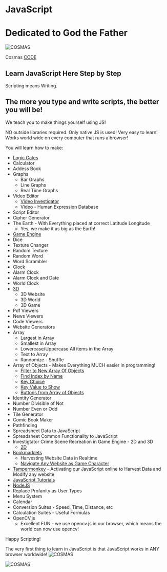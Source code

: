 # JavaScript

# Dedicated to God the Father

![COSMAS](https://collegeofscripting.weebly.com/uploads/6/4/4/8/64482293/college-sign_orig.gif)

Cosmas [CODE](https://github.com/christophertopalian)

## Learn JavaScript Here Step by Step

Scripting means Writing.

## The more you type and write scripts, the better you will be!

We teach you to make things yourself using JS!

NO outside libraries required. Only native JS is used! Very easy to learn! Works world wide on every computer that runs a browser!

You will learn how to make:
+ [Logic Gates](https://github.com/ChristopherTopalian/Topalian_JavaScript/tree/main/js_logic_gates)
+ Calculator
+ Addess Book
+ Graphs
  + Bar Graphs
  + Line Graphs
  + Real Time Graphs
+ Video Editor
  + [Video Investigator](https://github.com/ChristopherTopalian/VideoInvestigator)
  + Video - Human Expression Database
+ Script Editor
+ Cipher Generator
+ The Earth - With Everything placed at correct Latitude Longitude
  + Yes, we make it as big as the Earth!
+ [Game Engine](https://github.com/ChristopherTopalian/Topalian-Game-Engine)
+ Dice
+ Texture Changer
+ Random Texture
+ Random Word
+ Word Scrambler
+ Clock
+ Alarm Clock
+ Alarm Clock and Date
+ World Clock
+ [3D](https://github.com/ChristopherTopalian/Topalian_BabylonJS)
  + 3D Website
  + 3D World
  + 3D Game
+ Pdf Viewers
+ News Viewers
+ Code Viewers
+ Website Generators
+ Array
  + Largest in Array
  + Smallest in Array
  + Lowercase/Uppercase All items in the Array
  + Text to Array
  + Randomize - Shuffle
+ Array of Objects - Makes Everything MUCH easier in programming!
  + [Filter to New Array Of Objects](https://github.com/ChristopherTopalian/Topalian_JavaScript/tree/main/js_array_of_objects_filter_to_new_array_of_objects)
  + [Find Index by Name](https://github.com/ChristopherTopalian/Topalian_JavaScript/tree/main/js_array_of_objects_find_index_by_name)
  + [Key Choice](https://github.com/ChristopherTopalian/Topalian_JavaScript/tree/main/js_array_of_objects_key_choice)
  + [Key Value to Show](https://github.com/ChristopherTopalian/Topalian_JavaScript/tree/main/js_array_of_objects_key_value_to_show)
  + [Buttons from Array of Objects](https://github.com/ChristopherTopalian/Topalian_JavaScript/tree/main/js_buttons_create_from_array_of_objects)
+ Identity Generator
+ Number Divisible of Not
+ Number Even or Odd
+ Tile Generator
+ Comic Book Maker
+ Pathfinding
+ Spreadsheet Data to JavaScript
+ Spreadsheet Common Functionality to JavaScript
+ Investigtator Crime Scene Recreation in Game Engine - 2D and 3D
  + [2D](https://github.com/ChristopherTopalian/TopalianGameEngineDataNavigator)
+ [Bookmarklets](https://github.com/ChristopherTopalian/Topalian_JavaScript_Bookmarklets)
  + Harvesting Website Data in Realtime
  + [Navigate Any Website as Game Character](https://github.com/ChristopherTopalian/Topalian-Website-Game-Engine)
+ [Tampermonkey](https://github.com/ChristopherTopalian/Topalian_JavaScript_UserScripts) - Activating our JavaScript online to Harvest Data and Modify any website
+ [JavaScript Tutorials](https://github.com/ChristopherTopalian/Topalian_JavaScript)
+ [NodeJS](https://github.com/ChristopherTopalian/Topalian_Node.js)
+ Replace Profanity as User Types
+ Menu System
+ Calendar
+ Conversion Suites - Speed, Time, Distance, etc
+ Calculation Suites - Useful Formulas
+ OpenCV.js
  - Excellent FUN - we use opencv.js in our browser, which means the world can now use opencv!

Happy Scripting!

The very first thing to learn in JavaScript is that JavaScript works in ANY browser worldwide!
![COSMAS](https://collegeofscripting.weebly.com/uploads/6/4/4/8/64482293/title_orig.png)

![COSMAS](https://collegeofscripting.weebly.com/uploads/6/4/4/8/64482293/002-how-to-make-new-folder_orig.png)
